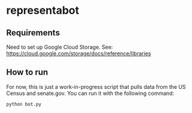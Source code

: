 # representabot

## Requirements
Need to set up Google Cloud Storage.
See: https://cloud.google.com/storage/docs/reference/libraries

## How to run
For now, this is just a work-in-progress script that pulls data from the US Census and senate.gov. You can run it with the following command:

```
python bot.py
```
